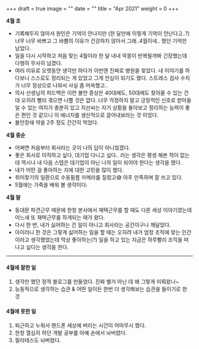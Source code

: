 +++
draft = true
image = ""
date = ""
title = "Apr 2021"
weight = 0
+++

**4월 초**

- 기록해두지 않아서 원인은 기억이 안나지만 (한 달만에 이렇게 기억이 안난다고..?) 너무 너무 바쁘고 그 바쁨의 이유가 건강하지 않아서 그래..4월이네.. 했던 기억만 남았다.
- 일을 다시 시작하고 처음 맞는 4월이라 한 달 내내 악몽이 반복될까봐 긴장했는데 다행히 무사히 넘겼다.
- 여러 이유로 오랫동안 생각만 하다가 이번엔 진짜로 병원을 찾았다. 내 이야기를 하다보니 스스로도 정리되는 게 있었고 그게 안심이 되기도 했다. 스트레스 검사 수치가 너무 정상으로 나와서 사실 좀 머쓱했고..
- 의사 선생님의 피드백은 이런 불안 증상은 40대에도, 50대에도 찾아올 수 있는 건데 오히려 빨리 겪으면 나쁠 것은 없다. 너무 걱정하지 말고 긍정적인 신호로 받아들일 수 있는 여지가 충분히 있고 지선씨는 자기 상황을 돌아보고 정리하는 능력이 좋은 편인 것 같으니 이 에너지를 생산적으로 끌어내보라는 것 이었다.
- 불안장애 약을 2주 정도 간간히 먹었다.

**4월 중순**

- 어쩌면 처음부터 회사라는 곳이 나의 답이 아니었겠다.
- 좋은 회사로 이직하고 싶다, 대기업 다니고 싶다.. 라는 생각은 평생 해본 적이 없는데 역시나 내 다음 스텝은 대기업이 아닌 나의 일이 되어야 한다는 생각을 했다.
- 내가 어떤 걸 좋아하는 지에 대한 고민을 많이 했다.
- 취미찾기의 일환으로 수동필름 카메라를 질렀고😅 아주 만족하며 잘 쓰고 있다.
- 5월에는 가죽을 배워 볼 생각이다.

**4월 말**

- 동대문 파견근무 때문에 한창 본사에서 재택근무를 할 때도 다른 세상 이야기였는데 어느새 또 재택근무를 하게되는 때가 왔다.
- 다시 한 번, 내가 싫어하는 건 일이 아니고 회사라는 공간이구나 깨달았다.
- 아이러니 한 것은 그렇게 싫어하는 일을 할 때는 오히려 내가 엄청 조직에 맞는 인간이라고 생각했었는데 막상 좋아하는(?) 일을 하고 있는 지금은 하루빨리 조직을 떠나고 싶다는 생각을 한다.

---

#### 4월에 잘한 일

1. 생각만 했던 정적 블로그를 만들었다. 진짜 별거 아닌 데 왜 그렇게 미뤄왔나~
2. 능동적으로 생각하는 습관 & 어떤 일이든 한번 더 생각해보는 습관을 들이기로 한 것

#### 4월에 못한 일

1. 퇴근하고 누워서 핸드폰 세상에 버리는 시간이 어마무시 했다.
2. 한창 열심히 하던 개발 공부를 아예 손에서 놔버렸다.
3. 필라테스도 놔버렸다.

###

